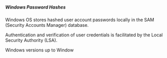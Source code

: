 ##### Windows Password Hashes

Windows OS stores hashed user account passwords locally in the SAM (Security Accounts Manager) database.

Authentication and verification of user credentials is facilitated by the Local Security Authority (LSA).

Windows versions up to Window